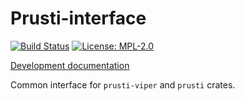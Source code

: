 Prusti-interface
================

[![Build Status][build_badge]][build_status]
[![License: MPL-2.0](https://img.shields.io/crates/l/prusti-interface.svg)](#license)

[Development documentation][documentation]

Common interface for `prusti-viper` and `prusti` crates.

[build_badge]: https://travis-ci.org/viperproject/prusti-interface.svg
[build_status]: https://travis-ci.org/viperproject/prusti-interface
[documentation]: https://viperproject.github.io/prusti-dev/prusti_interface/
